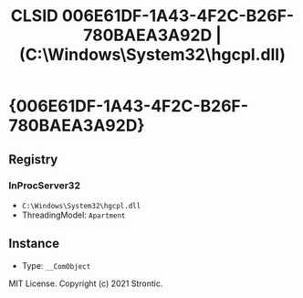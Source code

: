 ﻿---
title: "CLSID 006E61DF-1A43-4F2C-B26F-780BAEA3A92D | (C:\\Windows\\System32\\hgcpl.dll)"
excerpt: What is COM-Object CLSID 006E61DF-1A43-4F2C-B26F-780BAEA3A92D?
---

# {006E61DF-1A43-4F2C-B26F-780BAEA3A92D}


## Registry


### InProcServer32

* `C:\Windows\System32\hgcpl.dll`
* ThreadingModel: `Apartment`

## Instance

* Type: `__ComObject`

MIT License. Copyright (c) 2021 Strontic.



